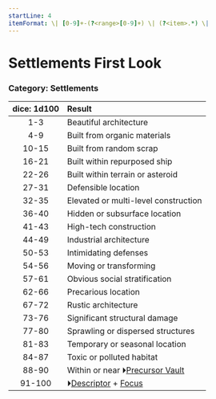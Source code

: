 ```yaml
---
startLine: 4
itemFormat: \| [0-9]+-(?<range>[0-9]+) \| (?<item>.*) \|
---
```

# Settlements First Look
### Category: Settlements

| dice: 1d100 | Result |
|:----:|:-------|
| 1-3 | Beautiful architecture |
| 4-9 | Built from organic materials |
| 10-15 | Built from random scrap |
| 16-21 | Built within repurposed ship |
| 22-26 | Built within terrain or asteroid |
| 27-31 | Defensible location |
| 32-35 | Elevated or multi-level construction |
| 36-40 | Hidden or subsurface location |
| 41-43 | High-tech construction |
| 44-49 | Industrial architecture |
| 50-53 | Intimidating defenses |
| 54-56 | Moving or transforming |
| 57-61 | Obvious social stratification |
| 62-66 | Precarious location |
| 67-72 | Rustic architecture |
| 73-76 | Significant structural damage |
| 77-80 | Sprawling or dispersed structures |
| 81-83 | Temporary or seasonal location |
| 84-87 | Toxic or polluted habitat |
| 88-90 | Within or near ⏵[Precursor Vault](Vaults_Form.md) |
| 91-100 | ⏵[Descriptor](Core_Descriptor.md) + [Focus](Core_Focus.md) |